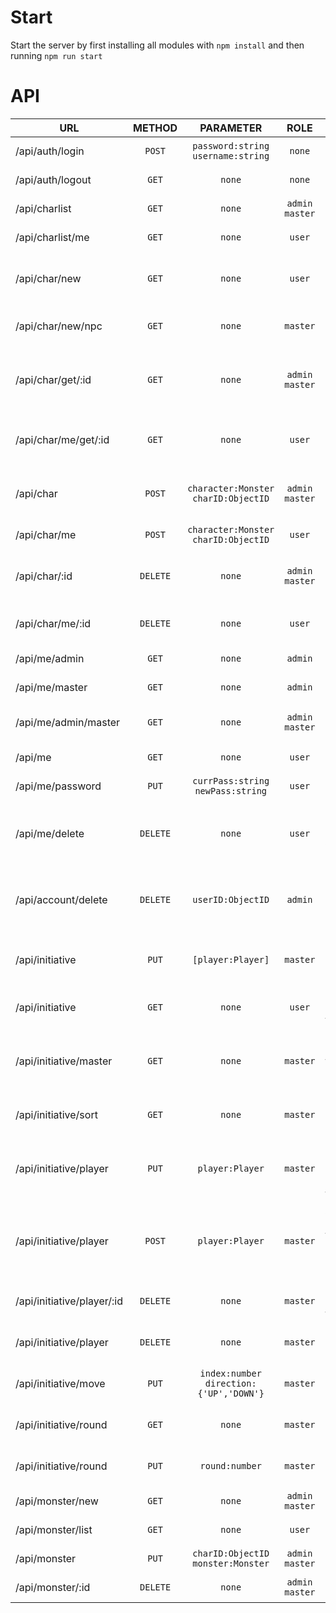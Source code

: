 # Start

Start the server by first installing all modules with ``npm install`` and then 
running ``npm run start``

# API

| URL                        |  METHOD  |                  PARAMETER                   |         ROLE         | DESCR.                                                                   | Return                                |
|----------------------------|:--------:|:--------------------------------------------:|:--------------------:|--------------------------------------------------------------------------|---------------------------------------|
| /api/auth/login            |  `POST`  |   `password:string` <br/>`username:string`   |        `none`        | Logs the user in                                                         | `none`                                |
| /api/auth/logout           |  `GET`   |                    `none`                    |        `none`        | Logs the user out                                                        | `none`                                |
| /api/charlist              |  `GET`   |                    `none`                    | `admin`<br/>`master` | List with all characters                                                 | `[{_id:ObjectID, character:Monster}]` |
 | /api/charlist/me           |  `GET`   |                    `none`                    |        `user`        | List with my characters                                                  | `[{_id:ObjectID, character:Monster}]` |
| /api/char/new              |  `GET`   |                    `none`                    |        `user`        | Creates a new character, links it with the user                          | `{_id:ObjectID}`                      |
| /api/char/new/npc          |  `GET`   |                    `none`                    |       `master`       | Creates a new NPC, links it with the user                                | `{_id:ObjectID}`                      |
| /api/char/get/:id          |  `GET`   |                    `none`                    | `admin`<br/>`master` | Gets a specified character sheet from anyone                             | `{_id:ObjectID, character:Monster }`  |
| /api/char/me/get/:id       |  `GET`   |                    `none`                    |        `user`        | Gets a specified character sheet from me                                 | `{_id:ObjectID, character:Monster }`  |
| /api/char                  |  `POST`  |  `character:Monster`<br/>`charID:ObjectID`   | `admin`<br/>`master` | Saves the someones character sheet                                       | `none`                                |
| /api/char/me               |  `POST`  |  `character:Monster`<br/>`charID:ObjectID`   |        `user`        | Saves one of my characters                                               | `none`                                |
| /api/char/:id              | `DELETE` |                    `none`                    | `admin`<br/>`master` | Deletes someones character sheet                                         | `none`                                |
| /api/char/me/:id           | `DELETE` |                    `none`                    |        `user`        | Deletes one of my character sheets                                       | `none`                                |
| /api/me/admin              |  `GET`   |                    `none`                    |       `admin`        | Gets if user is admin                                                    | `none`                                |
| /api/me/master             |  `GET`   |                    `none`                    |       `admin`        | Gets if user is master                                                   | `none`                                |
| /api/me/admin/master       |  `GET`   |                    `none`                    | `admin`<br/>`master` | Gets if user is admin or master                                          | `none`                                |
| /api/me                    |  `GET`   |                    `none`                    |        `user`        | Gets if user is logged in                                                | `none`                                |
| /api/me/password           |  `PUT`   |    `currPass:string`<br/>`newPass:string`    |        `user`        | Changes the user password                                                | `none`                                |
| /api/me/delete             | `DELETE` |                    `none`                    |        `user`        | Deletes your own user account + all your character sheets                | `none`                                |
| /api/account/delete        | `DELETE` |              `userID:ObjectID`               |       `admin`        | Deletes an account with all their character sheets                       | `none`                                |
| /api/initiative            |  `PUT`   |              `[player:Player]`               |       `master`       | Saves the Players (including npc)                                        | `none`                                |
| /api/initiative            |  `GET`   |                    `none`                    |        `user`        | Retrieves the Player list for table                                      | `[player:Player]`                     |
| /api/initiative/master     |  `GET`   |                    `none`                    |       `master`       | Retrieves the Player list for table and Master enabled                   | `[player:Player]`                     |
| /api/initiative/sort       |  `GET`   |                    `none`                    |       `master`       | Sorts the list by initiative and turn order                              | `none`                                |
| /api/initiative/player     |  `PUT`   |               `player:Player`                |       `master`       | Updates a single player, uniquely identified by turn nr                  | `none`                                |
| /api/initiative/player     |  `POST`  |               `player:Player`                |       `master`       | Adds a new player/monster to the board (on duplicate names -> append nr) | `none`                                |
| /api/initiative/player/:id | `DELETE` |                    `none`                    |       `master`       | Deletes the player or npc from the board                                 | `none`                                |
| /api/initiative/player     | `DELETE` |                    `none`                    |       `master`       | Resets the curren initiative board                                       | `none`                                |
| /api/initiative/move       |  `PUT`   | `index:number`<br/>`direction:{'UP','DOWN'}` |       `master`       | Swaps the position of two players                                        | `none`                                |
| /api/initiative/round      |  `GET`   |                    `none`                    |       `master`       | Gets the current round number                                            | `none`                                |
| /api/initiative/round      |  `PUT`   |                `round:number`                |       `master`       | Sets the current round number                                            | `none`                                |
| /api/monster/new           |  `GET`   |                    `none`                    | `admin`<br/>`master` | Creates a new monster                                                    | `none`                                |
| /api/monster/list          |  `GET`   |                    `none`                    |        `user`        | Returns a list of all monsters                                           | `[monster:{_id,Monster}]`   |
| /api/monster               |  `PUT`   |   `charID:ObjectID`<br/>`monster:Monster`    | `admin`<br/>`master` | Updates a monster                                                        | `none`                                |
| /api/monster/:id           | `DELETE` |                    `none`                    | `admin`<br/>`master` | Deletes a monster                                                        | `none`                                |

